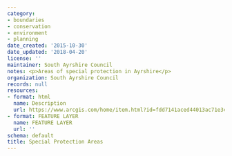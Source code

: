 ```yaml
---
category:
- boundaries
- conservation
- environment
- planning
date_created: '2015-10-30'
date_updated: '2018-04-20'
license: ''
maintainer: South Ayrshire Council
notes: <p>Areas of special protection in Ayrshire</p>
organization: South Ayrshire Council
records: null
resources:
- format: html
  name: Description
  url: https://www.arcgis.com/home/item.html?id=fdd7141aced44013ac71e3cc2dac407b
- format: FEATURE LAYER
  name: FEATURE LAYER
  url: ''
schema: default
title: Special Protection Areas
---
```

